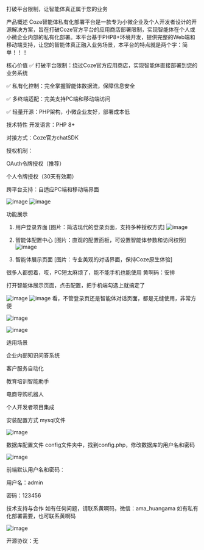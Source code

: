 打破平台限制，让智能体真正属于您的业务

产品概述
Coze智能体私有化部署平台是一款专为小微企业及个人开发者设计的开源解决方案，旨在打破Coze官方平台的应用商店部署限制，实现智能体在个人或小微企业内部的私有化部署。本平台基于PHP8+环境开发，提供完整的Web端和移动端支持，让您的智能体真正融入业务场景，本平台的特点就是两个字：简单！！！

核心价值
✅ 打破平台限制：绕过Coze官方应用商店，实现智能体直接部署到您的业务系统

✅ 私有化控制：完全掌握智能体数据流，保障信息安全

✅ 多终端适配：完美支持PC端和移动端访问

✅ 轻量开源：PHP架构，小微企业友好，部署成本低

技术特性
开发语言：PHP 8+

对接方式：Coze官方chatSDK

授权机制：

OAuth令牌授权（推荐）

个人令牌授权（30天有效期）

跨平台支持：自适应PC端和移动端界面

![image](https://github.com/user-attachments/assets/c251e31f-0a09-4ba7-b809-c5b08427cfd5)
![image](https://github.com/user-attachments/assets/8ef1e9d6-ca6e-4e1a-836b-a1edfadbde30)

功能展示
1. 用户登录界面
[图片：简洁现代的登录页面，支持多种授权方式]
![image](https://github.com/user-attachments/assets/167865cc-6330-4794-a82a-543e97a063c4)

2. 智能体配置中心
[图片：直观的配置面板，可设置智能体参数和访问权限]
![image](https://github.com/user-attachments/assets/7bbc6bd4-30fa-40d2-ac17-9c3783d245da)

3. 智能体展示页面
[图片：专业美观的对话界面，保持Coze原生体验]

很多人都想着，哎，PC短太麻烦了，能不能手机也能使用
黄啊码：安排

打开智能体展示页面，点击配置，把手机端勾选上就搞定了

![image](https://github.com/user-attachments/assets/4a3f686d-066b-4dc8-8206-997a0f7fe094)
![image](https://github.com/user-attachments/assets/8e619f17-f4c9-4da8-b7d4-596355f6e25c)
看，不管登录页还是智能体对话页面，都是无缝使用，非常方便

![image](https://github.com/user-attachments/assets/a10dc528-b15f-4efb-8534-b30867dfb04d)

![image](https://github.com/user-attachments/assets/f3e35f86-082a-45d0-99c6-3428e4453f00)

适用场景

企业内部知识问答系统

客户服务自动化

教育培训智能助手

电商导购机器人

个人开发者项目集成


安装配置方式
mysql文件

![image](https://github.com/user-attachments/assets/265892f4-35dd-4e27-b2b6-ef4e48fdd4bf)

数据库配置文件
config文件夹中，找到config.php，修改数据库的用户名和密码

![image](https://github.com/user-attachments/assets/d25937f8-1b5d-4c55-928d-8203fc30e46b)

前端默认用户名和密码：

用户名：admin

密码：123456

技术支持与合作
如有任何问题，请联系黄啊码，微信：ama_huangama
如有私有化部署需要，也可联系黄啊码

![image](https://github.com/user-attachments/assets/e9d54144-f06b-4569-a087-b3afc57b3a69)

开源协议：无
